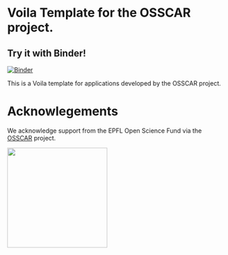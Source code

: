 # Voila Template for the OSSCAR project.   

## Try it with Binder!

[![Binder](https://mybinder.org/badge_logo.svg)](https://mybinder.org/v2/gh/osscar-org/voila-osscar-template/develop?urlpath=%2Fvoila%2Frender%2Fexample-notebooks%2Fgaussian_process_regression.ipynb)

This is a Voila template for applications developed by the OSSCAR project.

# Acknowlegements

We acknowledge support from the EPFL Open Science Fund via the [OSSCAR](http://www.osscar.org) project.

<img src='http://www.osscar.org/wp-content/uploads/2019/03/OSSCAR-logo.png' width='230'>
